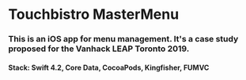 # Touchbistro MasterMenu

### This is an iOS app for menu management. It's a case study proposed for the Vanhack LEAP Toronto 2019.

#### Stack: Swift 4.2, Core Data, CocoaPods, Kingfisher, FUMVC
